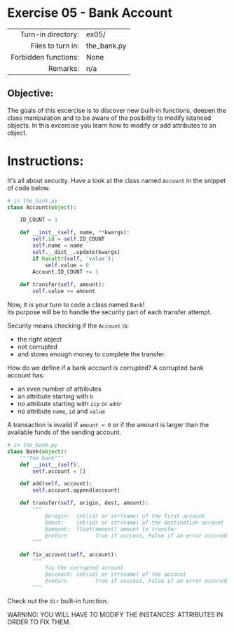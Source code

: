# Exercise 05 - Bank Account

|                         |                     |
| -----------------------:| ------------------- |
|   Turn-in directory:    |  ex05/              |
|   Files to turn in:     |  the_bank.py        |
|   Forbidden functions:  |  None               |
|   Remarks:              |  n/a                |

## Objective:
The goals of this excercise is to discover new built-in functions, deepen the class manipulation and
to be aware of the posibility to modify istanced objects.
In this excercise you learn how to modify or add attributes to an object.


# Instructions:
It's all about security. Have a look at the class named `Account` in the snippet of code below.

```py
# in the_bank.py
class Account(object):

    ID_COUNT = 1

    def __init__(self, name, **kwargs):
        self.id = self.ID_COUNT
        self.name = name
        self.__dict__.update(kwargs)
        if hasattr(self, 'value'):
            self.value = 0
        Account.ID_COUNT += 1
    
    def transfer(self, amount):
        self.value += amount

```

Now, it is your turn to code a class named `Bank`!  
Its purpose will be to handle the security part of each transfer attempt.

Security means checking if the `Account` is:
* the right object
* not corrupted
* and stores enough money to complete the transfer.

How do we define if a bank account is corrupted? A corrupted bank account has:
* an even number of attributes
* an attribute starting with `b`
* no attribute starting with `zip` or `addr`
* no attribute `name`, `id` and `value`

A transaction is invalid if `amount < 0` or if the amount is larger than the available funds of the sending account.

```py
# in the_bank.py
class Bank(object):
    """The bank"""
    def __init__(self):
        self.account = []

    def add(self, account):
        self.account.append(account)

    def transfer(self, origin, dest, amount):
        """
            @origin:  int(id) or str(name) of the first account
            @dest:    int(id) or str(name) of the destination account
            @amount:  float(amount) amount to transfer
            @return         True if success, False if an error occured
        """

    def fix_account(self, account):
        """
            fix the corrupted account
            @account: int(id) or str(name) of the account
            @return         True if success, False if an error occured
        """
```

Check out the `dir` built-in function.

WARNING: YOU WILL HAVE TO MODIFY THE INSTANCES' ATTRIBUTES IN ORDER TO FIX THEM.
